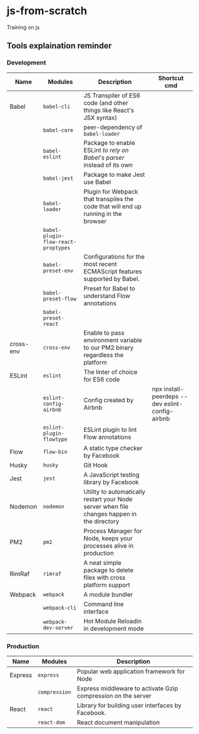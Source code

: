 # js-from-scratch
Training on js

## Tools explaination reminder

### Development

|Name|Modules|Description|Shortcut cmd
|---|---|---|---
|Babel|`babel-cli`|JS Transpiler of ES6 code (and other things like React's JSX syntax)
|     |`babel-core`|peer-dependency of `babel-loader`
|     |`babel-eslint`|Package to enable ESLint *to rely on Babel's parser* instead of its own
|     |`babel-jest`|Package to make Jest use Babel
|     |`babel-loader`|Plugin for Webpack that transpiles the code that will end up running in the browser
|     |`babel-plugin-flow-react-proptypes`
|     |`babel-preset-env`|Configurations for the most recent ECMAScript features supported by Babel.
|     |`babel-preset-flow`|Preset for Babel to understand Flow annotations
|     |`babel-preset-react`||
|cross-env|`cross-env`|Enable to pass environment variable to our PM2 binary regardless the platform
|ESLint|`eslint`|The linter of choice for ES6 code
|      |`eslint-config-airbnb`|Config created by Airbnb|npx install-peerdeps --dev eslint-config-airbnb
|      |`eslint-plugin-flowtype`|ESLint plugin to lint Flow annotations
|Flow|`flow-bin`|A static type checker by Facebook
|Husky|`husky`|Git Hook
|Jest|`jest`|A JavaScript testing library by Facebook
|Nodemon|`nodemon`|Utility to automatically restart your Node server when file changes happen in the directory
|PM2|`pm2`|Process Manager for Node, keeps your processes alive in production
|RimRaf|`rimraf`|A neat simple package to delete files with cross platform support
|Webpack|`webpack`|A module bundler
|       |`webpack-cli`|Command line interface
|       |`webpack-dev-server`|Hot Module Reloadin in development mode

### Production

|Name|Modules|Description
|---|---|---
|Express|`express`|Popular web application framework for Node
|       |`compression`|Express middleware to activate Gzip compression on the server
|React|`react`|Library for building user interfaces by Facebook.
|     |`react-dom`|React document manipulation
